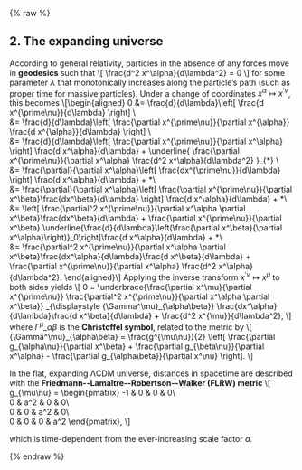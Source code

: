 {% raw %} 

<section markdown="1">

## 2. The expanding universe

According to general relativity, particles in the absence of any forces move in **geodesics** such that
\\[
\frac{d^2 x^\alpha}{d\lambda^2} = 0
\\]
for some parameter $\lambda$ that monotonically increases along the particle’s path (such as proper time for massive particles).
Under a change of coordinates $x^\alpha\mapsto x^{\prime\nu}$, this becomes
\\[\begin{aligned}
0 &= \frac{d}{d\lambda}\left[ \frac{d x^{\prime\nu}}{d\lambda} \right] \\\
&= \frac{d}{d\lambda}\left[ \frac{\partial x^{\prime\nu}}{\partial x^{\alpha}} \frac{d x^{\alpha}}{d\lambda} \right] \\\
&= \frac{d}{d\lambda}\left[ \frac{\partial x^{\prime\nu}}{\partial x^\alpha} \right] \frac{d x^\alpha}{d\lambda} + \underline{
\frac{\partial x^{\prime\nu}}{\partial x^\alpha} \frac{d^2 x^\alpha}{d\lambda^2}
}_{*} \\\
&= \frac{\partial}{\partial x^\alpha}\left[ \frac{dx^{\prime\nu}}{d\lambda} \right] \frac{d x^\alpha}{d\lambda} +
*\\\
&= \frac{\partial}{\partial x^\alpha}\left[ \frac{\partial x^{\prime\nu}}{\partial x^\beta}\frac{dx^\beta}{d\lambda} \right] \frac{d x^\alpha}{d\lambda} +
*\\\
&= \left[ \frac{\partial^2 x^{\prime\nu}}{\partial x^\alpha \partial x^\beta}\frac{dx^\beta}{d\lambda} + \frac{\partial x^{\prime\nu}}{\partial x^\beta} \underline{\frac{d}{d\lambda}\left(\frac{\partial x^\beta}{\partial x^\alpha}\right)}_0\right]\frac{d x^\alpha}{d\lambda} +
*\\\
&= \frac{\partial^2 x^{\prime\nu}}{\partial x^\alpha \partial x^\beta}\frac{dx^\alpha}{d\lambda}\frac{d x^\beta}{d\lambda} +
\frac{\partial x^{\prime\nu}}{\partial x^\alpha} \frac{d^2 x^\alpha}{d\lambda^2}.
\end{aligned}\\]
Applying the inverse transform $x^{\prime\nu}\mapsto x^\mu$ to both sides yields
\\[
0 = \underbrace{\frac{\partial x^\mu}{\partial x^{\prime\nu}} \frac{\partial^2 x^{\prime\nu}}{\partial x^\alpha \partial x^\beta}}
\_{\displaystyle {\Gamma^\mu}\_{\alpha\beta}} \frac{dx^\alpha}{d\lambda}\frac{d x^\beta}{d\lambda} +
 \frac{d^2 x^{\mu}}{d\lambda^2},
\\]
where ${\Gamma^\mu}\_{\alpha\beta}$ is the **Christoffel symbol**, related to the metric by
\\[
{\Gamma^\mu}\_{\alpha\beta} = \frac{g^{\mu\nu}}{2}
\left[
\frac{\partial g\_{\alpha\nu}}{\partial x^\beta} +
\frac{\partial g\_{\beta\nu}}{\partial x^\alpha} -
\frac{\partial g\_{\alpha\beta}}{\partial x^\nu}
\right].
\\]

In the flat, expanding ΛCDM universe, distances in spacetime are described with the **Friedmann--Lamaître--Robertson--Walker (FLRW) metric**
\\[
g_{\mu\nu} = \begin{pmatrix}
-1 & 0 & 0 & 0\\\
0 & a^2 & 0 & 0\\\
0 & 0 & a^2 & 0\\\
0 & 0 & 0 & a^2
\end{pmatrix},
\\]

which is time-dependent from the ever-increasing scale factor $a$.

</section>

{% endraw %}
